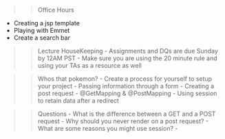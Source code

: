 >> Office Hours
- Creating a jsp template
- Playing with Emmet
- Create a search bar

>> Lecture HouseKeeping
    - Assignments and DQs are due Sunday by 12AM PST
    - Make sure you are using the 20 minute rule and using your TAs as a resource as well

>> Whos that pokemon? 
    - Create a process for yourself to setup your project
    - Passing information through a form
    - Creating a post request
    - @GetMapping & @PostMapping
    - Using session to retain data after a redirect

>> Questions
    - What is the difference between a GET and a POST request
    - Why should you never render on a post request?
    - What are some reasons you might use session?
    - 